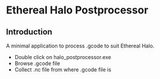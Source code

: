 # Ethereal Halo Postprocessor

## Introduction
A minimal application to process .gcode to suit Ethereal Halo.

- Double click on halo_postprocessor.exe
- Browse .gcode file
- Collect .nc file from where .gcode file is
